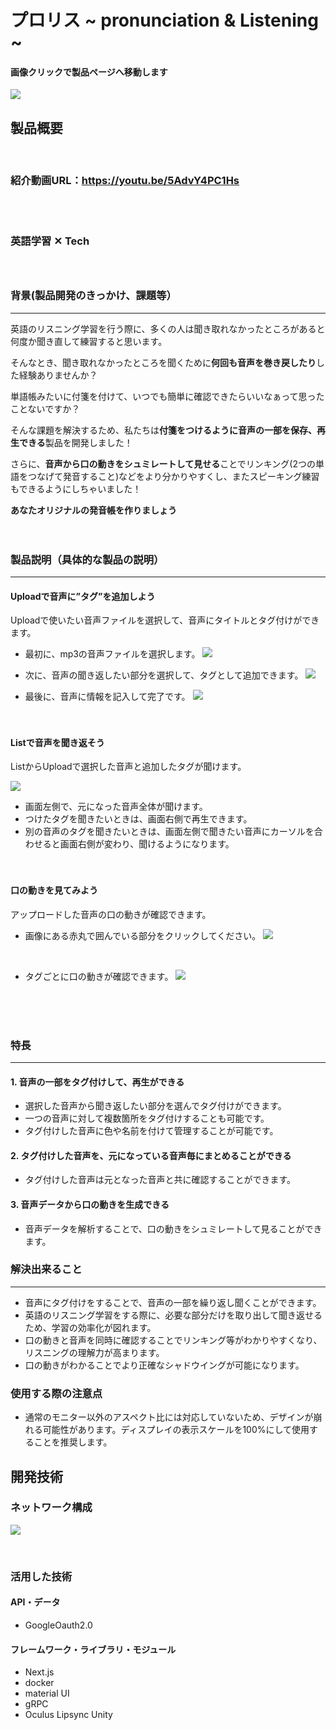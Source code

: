 # プロリス ~ pronunciation & Listening ~

#### 画像クリックで製品ページへ移動します
[![](ReadmeResources/535.png)](https://prolis.tech/)

## 製品概要

<br/>

### 紹介動画URL：https://youtu.be/5AdvY4PC1Hs

<br/><br/>

### 英語学習 ✕ Tech <br/><br/><br/>

### 背景(製品開発のきっかけ、課題等）
___
英語のリスニング学習を行う際に、多くの人は聞き取れなかったところがあると何度か聞き直して練習すると思います。

そんなとき、聞き取れなかったところを聞くために**何回も音声を巻き戻したり**した経験ありませんか？

単語帳みたいに付箋を付けて、いつでも簡単に確認できたらいいなぁって思ったことないですか？

そんな課題を解決するため、私たちは**付箋をつけるように音声の一部を保存、再生できる**製品を開発しました！

さらに、**音声から口の動きをシュミレートして見せる**ことでリンキング(2つの単語をつなげて発音すること)などをより分かりやすくし、またスピーキング練習もできるようにしちゃいました！

**あなたオリジナルの発音帳を作りましょう**
<br/><br/><br/>

### 製品説明（具体的な製品の説明）

___
#### Uploadで音声に”タグ”を追加しよう

Uploadで使いたい音声ファイルを選択して、音声にタイトルとタグ付けができます。

- 最初に、mp3の音声ファイルを選択します。
![](ReadmeResources/536.png)

- 次に、音声の聞き返したい部分を選択して、タグとして追加できます。
![](ReadmeResources/529.png)

- 最後に、音声に情報を記入して完了です。
![](ReadmeResources/533.png)
<br/><br/><br/>

#### Listで音声を聞き返そう

ListからUploadで選択した音声と追加したタグが聞けます。

![](ReadmeResources/534_2.png)

- 画面左側で、元になった音声全体が聞けます。<br/>
- つけたタグを聞きたいときは、画面右側で再生できます。<br/>
- 別の音声のタグを聞きたいときは、画面左側で聞きたい音声にカーソルを合わせると画面右側が変わり、聞けるようになります。
<br/><br/><br/>

#### 口の動きを見てみよう

アップロードした音声の口の動きが確認できます。<br/>

- 画像にある赤丸で囲んでいる部分をクリックしてください。
![](ReadmeResources/534_3.png)
<br/>


- タグごとに口の動きが確認できます。
![](ReadmeResources/Animation.gif)

<br/><br/><br/>

### 特長

___


#### 1. 音声の一部をタグ付けして、再生ができる

- 選択した音声から聞き返したい部分を選んでタグ付けができます。
- 一つの音声に対して複数箇所をタグ付けすることも可能です。
- タグ付けした音声に色や名前を付けて管理することが可能です。

#### 2. タグ付けした音声を、元になっている音声毎にまとめることができる

- タグ付けした音声は元となった音声と共に確認することができます。

#### 3. 音声データから口の動きを生成できる

- 音声データを解析することで、口の動きをシュミレートして見ることができます。

### 解決出来ること

___
- 音声にタグ付けをすることで、音声の一部を繰り返し聞くことができます。
- 英語のリスニング学習をする際に、必要な部分だけを取り出して聞き返せるため、学習の効率化が図れます。
- 口の動きと音声を同時に確認することでリンキング等がわかりやすくなり、リスニングの理解力が高まります。
- 口の動きがわかることでより正確なシャドウイングが可能になります。


### 使用する際の注意点

- 通常のモニター以外のアスペクト比には対応していないため、デザインが崩れる可能性があります。ディスプレイの表示スケールを100%にして使用することを推奨します。

## 開発技術


### ネットワーク構成

![](ReadmeResources/001.png)

<br/>

### 活用した技術

#### API・データ

- GoogleOauth2.0

#### フレームワーク・ライブラリ・モジュール

- Next.js
- docker
- material UI
- gRPC
- Oculus Lipsync Unity
